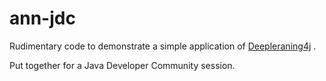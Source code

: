 # ann-jdc
Rudimentary code to demonstrate a simple application of [Deepleraning4j](https://deeplearning4j.org/) .

Put together for a Java Developer Community session.
